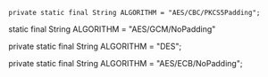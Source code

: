     private static final String ALGORITHM = "AES/CBC/PKCS5Padding";

static final String ALGORITHM = "AES/GCM/NoPadding"

private static final String ALGORITHM = "DES";

 private static final String ALGORITHM = "AES/ECB/NoPadding";
